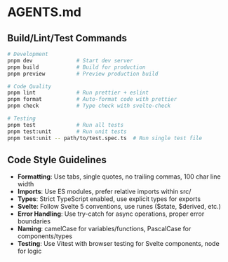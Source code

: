 # AGENTS.md

## Build/Lint/Test Commands

```bash
# Development
pnpm dev              # Start dev server
pnpm build            # Build for production
pnpm preview          # Preview production build

# Code Quality
pnpm lint             # Run prettier + eslint
pnpm format           # Auto-format code with prettier
pnpm check            # Type check with svelte-check

# Testing
pnpm test             # Run all tests
pnpm test:unit        # Run unit tests
pnpm test:unit -- path/to/test.spec.ts  # Run single test file
```

## Code Style Guidelines

- **Formatting**: Use tabs, single quotes, no trailing commas, 100 char line width
- **Imports**: Use ES modules, prefer relative imports within src/
- **Types**: Strict TypeScript enabled, use explicit types for exports
- **Svelte**: Follow Svelte 5 conventions, use runes ($state, $derived, etc.)
- **Error Handling**: Use try-catch for async operations, proper error boundaries
- **Naming**: camelCase for variables/functions, PascalCase for components/types
- **Testing**: Use Vitest with browser testing for Svelte components, node for logic

